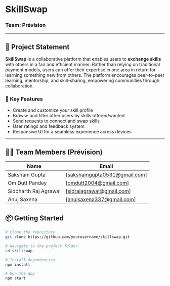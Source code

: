 # SkillSwap

### Team: Prévision

---

## 🚀 Project Statement

**SkillSwap** is a collaborative platform that enables users to **exchange skills** with others in a fair and efficient manner. Rather than relying on traditional payment models, users can offer their expertise in one area in return for learning something new from others. The platform encourages peer-to-peer learning, mentorship, and skill-sharing, empowering communities through collaboration.

### 🌟 Key Features

- Create and customize your skill profile
- Browse and filter other users by skills offered/wanted
- Send requests to connect and swap skills
- User ratings and feedback system
- Responsive UI for a seamless experience across devices

---

## 👨‍💻 Team Members (Prévision)

| Name                  | Email                |
|-----------------------|----------------------|
| Saksham Gupta         | [sakshamgupta0531@gmail.com]    |
| Om Dutt Pandey        | [omdutt2004@gmail.com]    |
| Siddharth Raj Agrawal | [sidrajagrawal@gmail.com]    |
| Anuj Saxena           | [anujsaxena337@gmail.com]    |



## 📦 Getting Started

```bash
# Clone the repository
git clone https://github.com/yourusername/skillswap.git

# Navigate to the project folder
cd skillswap

# Install dependencies
npm install

# Run the app
npm start

